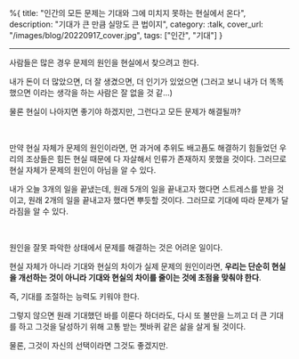 %{
title: "인간의 모든 문제는 기대와 그에 미치지 못하는 현실에서 온다",
description: "기대가 큰 만큼 실망도 큰 법이지",
category: :talk,
cover_url: "/images/blog/20220917_cover.jpg",
tags: ["인간", "기대"]
}

---

사람들은 많은 경우 문제의 원인을 현실에서 찾으려고 한다.

내가 돈이 더 많았으면, 더 잘 생겼으면, 더 인기가 있었으면 (그러고 보니 내가 더 똑똑했으면 이라는 생각을 하는 사람은 잘 없을 것 같...)

물론 현실이 나아지면 좋기야 하겠지만, 그런다고 모든 문제가 해결될까?

<br>

만약 현실 자체가 문제의 원인이라면, 먼 과거에 추위도 배고픔도 해결하기 힘들었던 우리의 조상들은 힘든 현실 때문에 다 자살해서 인류가 존재하지 못했을 것이다. 그러므로 현실 자체가 문제의 원인이 아님을 알 수 있다.

내가 오늘 3개의 일을 끝냈는데, 원래 5개의 일을 끝내고자 했다면 스트레스를 받을 것이고, 원래 2개의 일을 끝내고자 했다면 뿌듯할 것이다. 그러므로 기대에 따라 문제가 달라짐을 알 수 있다.

<br>

원인을 잘못 파악한 상태에서 문제를 해결하는 것은 어려운 일이다.

현실 자체가 아니라 기대와 현실의 차이가 실제 문제의 원인이라면, **우리는 단순히 현실을 개선하는 것이 아니라 기대와 현실의 차이를 줄이는 것에 초점을 맞춰야 한다**.

즉, 기대를 조절하는 능력도 키워야 한다.

그렇지 않으면 원래 기대했던 바를 이룬다 하더라도, 다시 또 불만을 느끼고 더 큰 기대를 하고 그것을 달성하기 위해 고통 받는 쳇바퀴 같은 삶을 살게 될 것이다.

물론, 그것이 자신의 선택이라면 그것도 좋겠지만.
